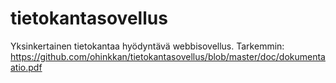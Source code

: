 tietokantasovellus
==================
Yksinkertainen tietokantaa hyödyntävä webbisovellus. Tarkemmin:
https://github.com/ohinkkan/tietokantasovellus/blob/master/doc/dokumentaatio.pdf
